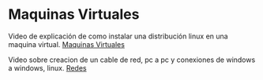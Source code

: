 # Maquinas Virtuales
Video de explicación de como instalar una distribución linux en una maquina virtual. 
[Maquinas Virtuales](https://youtu.be/Kq6oM_9F_t8)

Video sobre creacion de un cable de red, pc a pc y conexiones de windows a windows, linux.
[Redes](https://www.youtube.com/watch?v=8KqZ07BsnFo)